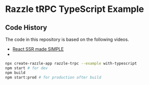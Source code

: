 # Razzle tRPC TypeScript Example

## Code History

The code in this repository is based on the following videos.

- [React SSR made SIMPLE](https://youtu.be/u1J9De4bHmU)
- []()

```bash
npx create-razzle-app razzle-trpc --example with-typescript
npm start # for dev
npm build
npm start:prod # for production after build
```
